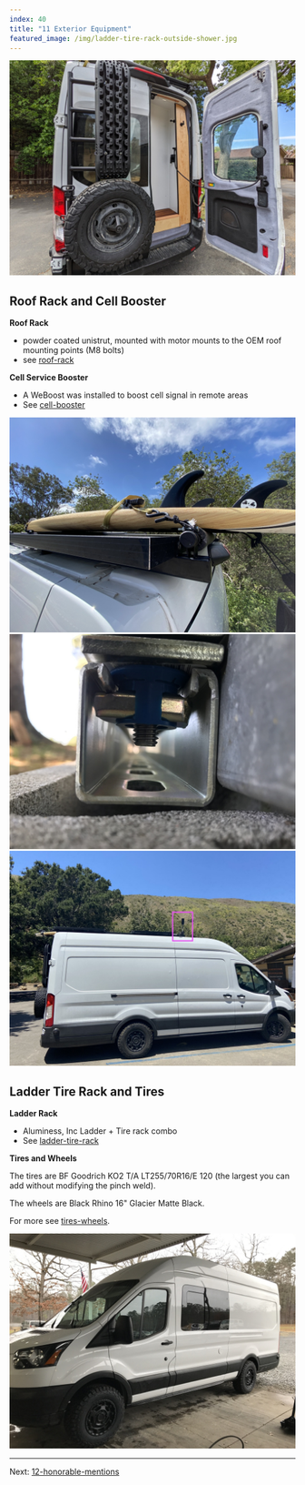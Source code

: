 ```yaml
---
index: 40
title: "11 Exterior Equipment"
featured_image: /img/ladder-tire-rack-outside-shower.jpg
---
```


![ladder-tire-rack-outside-shower](img/ladder-tire-rack-outside-shower.jpg)

## Roof Rack and Cell Booster

**Roof Rack**
- powder coated unistrut, mounted with motor mounts to the OEM roof mounting points (M8 bolts)
- see [roof-rack](roof-rack.md)

**Cell Service Booster**
- A WeBoost was installed to boost cell signal in remote areas
- See [cell-booster](cell-booster.md)

<div class='gallery' data-columns='3'>
	<img src="/img/roof-rack-header.jpg">
	<img src="/img/roof-rack-3.jpg">
	<img src="/img/IMG_4742.jpg">
</div>

## Ladder Tire Rack and Tires

**Ladder Rack** 
- Aluminess, Inc Ladder + Tire rack combo 
- See [ladder-tire-rack](ladder-tire-rack.md)

**Tires and Wheels**

The tires are BF Goodrich KO2 T/A LT255/70R16/E 120 (the largest you can add without modifying the pinch weld).

The wheels are Black Rhino 16" Glacier Matte Black.

For more see [tires-wheels](tires-wheels.md).

![tires-cover](img/tires-cover.jpg)

---

Next: [12-honorable-mentions](12-honorable-mentions.md)